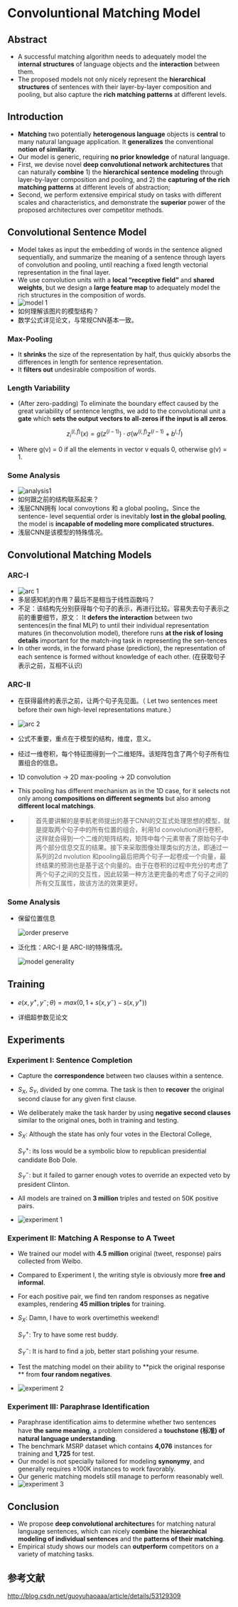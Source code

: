 # Convoluntional Matching Model

## Abstract

- A successful matching algorithm needs to adequately model the **internal structures** of language objects and the **interaction** between them.
- The proposed models not only nicely represent the **hierarchical structures** of sentences with their layer-by-layer composition and pooling, but also capture the **rich matching patterns** at different levels.

## Introduction

* **Matching** two potentially **heterogenous language** objects is **central** to many natural language application. It **generalizes** the conventional **notion of similarity**.
* Our model is generic, requiring **no prior knowledge** of natural language.
* First, we devise novel **deep convolutional network architectures** that can naturally **combine** 1) the **hierarchical sentence modeling** through
  layer-by-layer composition and pooling, and 2) the **capturing of the rich matching patterns** at different levels of abstraction; 
* Second, we perform extensive empirical study on tasks with different
  scales and characteristics, and demonstrate the **superior** power of the proposed architectures over competitor methods.

## Convolutional Sentence Model

* Model takes as input the embedding of words in the sentence aligned sequentially, and summarize the meaning of a sentence through
  layers of convolution and pooling, until reaching a fixed length vectorial representation in the final layer.	
* We use convolution units with a **local “receptive field”** and **shared weights**, but we design a **large feature map** to adequately model the rich structures in the composition of words.
* ![model 1](./model-1.png)
* 如何理解该图片的模型结构？
* 数学公式详见论文，与常规CNN基本一致。

### Max-Pooling

* It **shrinks** the size of the representation by half, thus quickly
  absorbs the differences in length for sentence representation.
* It **filters out** undesirable composition of words.

### Length Variability

* (After zero-padding) To eliminate the boundary effect caused by the great variability of sentence lengths, we add to the convolutional unit a **gate** which **sets the output vectors to all-zeros if the input is all zeros**. 	

  $$z_i^{(l,f)}(x)=g(z^{(l-1)})\cdot \sigma (w^{(l,f)}z^{(l-1)}+b^{l,f})$$

* Where g(v) = 0 if all the elements in vector v equals 0, otherwise g(v) = 1. 

### Some Analysis

* ![analysis1](./analysis-1.png)
* 如何跟之前的结构联系起来？
* 浅层CNN拥有 local convoytions 和 a global pooling。Since the sentence-
  level sequential order is inevitably **lost in the global pooling**, the model is **incapable of modeling more complicated structures.**
* 浅层CNN是该模型的特殊情况。	

## Convolutional Matching Models

### ARC-I

* ![arc 1](./arc-1.png)
* 多层感知机的作用？最后不是相当于线性函数吗？
* 不足：该结构先分别获得每个句子的表示，再进行比较。容易失去句子表示之前的重要细节，原文： It **defers the interaction** between two sentences(in the final MLP) to until their individual representation matures (in theconvolution model), therefore runs **at the risk of losing details** important for the match-ing task in representing the sen-tences
* In other words, in the forward phase (prediction), the representation of each sentence is formed without knowledge of each other. (在获取句子表示之前，互相不认识)

### ARC-II

* 在获得最终的表示之前，让两个句子先见面。（ Let two sentences
  meet before their own high-level representations mature.）

* ![arc 2](./arc-2.png)

* 公式不重要，重点在于模型的结构，维度，意义。

* 经过一维卷积，每个特征图得到一个二维矩阵。该矩阵包含了两个句子所有位置组合的信息。

* 1D convolution -> 2D max-pooling -> 2D convolution

* This pooling has different mechanism as in the 1D case, for it selects not only among **compositions on different segments** but also among **different local matchings**.

* > 首先要讲解的是李航老师提出的基于CNN的交互式处理思想的模型，就是提取两个句子中的所有位置的组合，利用1d convolution进行卷积，这样就会得到一个二维的矩阵结构，矩阵中每个元素带表了原始句子中两个部分信息交互的结果。接下来采取图像处理类似的方法，即通过一系列的2d nvolution 和pooling最后把两个句子一起卷成一个向量，最终结果的预测也是基于这个向量的。由于在卷积的过程中充分的考虑了两个句子之间的交互性，因此较第一种方法更完备的考虑了句子之间的所有交互属性，故该方法的效果更好。

### Some Analysis

* 保留位置信息

  ![order preserve](./order-preserve.png)

* 泛化性：ARC-I 是 ARC-II的特殊情况。

  ![model generality](./model-generality.png)

## Training

* $e(x,y^+,y^-; \theta)=max(0,1+s(x,y^-)-s(x,y^+))$


* 详细超参数见论文

## Experiments

### Experiment I: Sentence Completion

* Capture the **correspondence** between two clauses within a sentence.

* $S_X$, $S_Y$, divided by one comma. The task is then to **recover** the original second clause for any given first clause.

* We deliberately make the task harder by using **negative second clauses** similar to the original ones, both in training and testing.

* $S_X$: Although the state has only four votes in the Electoral College, 

  $S_Y^+$: its loss would be a symbolic blow to republican presidential candidate Bob Dole.

  $S_Y^-$: but it failed to garner enough votes to override an expected veto by president Clinton.

* All models are trained on **3 million** triples and tested on 50K positive pairs.

* ![experiment 1](./experiment-1.png)



### Experiment II: Matching A Response to A Tweet

* We trained our model with **4.5 million** original (tweet, response)
  pairs collected from Weibo.

* Compared to Experiment I, the writing style is obviously more **free and informal**. 

* For each positive pair, we find ten random responses as negative examples, rendering **45 million triples** for training.

* $S_X$: Damn, I have to work overtimethis weekend!

  $S_Y^+$: Try to have some rest buddy.

  $S^-_Y$: It is hard to find a job, better start polishing your resume.

* Test the matching model on their ability to **pick the original response ** from **four random negatives**.

* ![experiment 2](./experiment-2.png)

### Experiment III: Paraphrase Identification

* Paraphrase identification aims to determine whether two sentences have **the same meaning**, a problem considered a **touchstone (标准) of natural language understanding**.
* The benchmark MSRP dataset which contains **4,076** instances for training and **1,725** for test. 
* Our model is not specially tailored for modeling **synonymy**, and generally requires ≥100K instances to work favorably. 
* Our generic matching models still manage to perform reasonably well.
* ![experiment 3](./experiment-3.png)



## Conclusion

- We propose **deep convolutional architecture**s for matching natural language sentences, which can nicely **combine** the **hierarchical** **modeling of individual sentences** and the **patterns of their matching**.
- Empirical study shows our models can **outperform** competitors on a variety of matching tasks.

##  参考文献

http://blog.csdn.net/guoyuhaoaaa/article/details/53129309				
​		
​	

​			
​		
​	


​			
​		
​	
